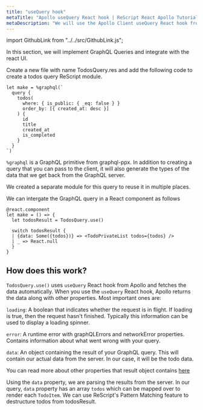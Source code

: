 ```yaml
---
title: "useQuery hook"
metaTitle: "Apollo useQuery React hook | ReScript React Apollo Tutorial"
metaDescription: "We will use the Apollo Client useQuery React hook from @apollo/client to make GraphQL queries"
---
```


import GithubLink from "../../src/GithubLink.js";

In this section, we will implement GraphQL Queries and integrate with the react UI.

Create a new file with name TodosQuery.res and add the following code to create a todos query ReScript module.

```reason
let make = %graphql(`
  query {
    todos(
      where: { is_public: { _eq: false } }
      order_by: [{ created_at: desc }]
    ) {
      id
      title
      created_at
      is_completed
    }
  }
`)
```

`%graphql` is a GraphQL primitive from graphql-ppx. In addition to creating a query that you can pass to the client, it will also generate the types of the data that we get back from the GraphQL server.

We created a separate module for this query to reuse it in multiple places.

We can intergate the GraphQL query in a React component as follows

```reason
@react.component
let make = () => {
  let todosResult = TodosQuery.use()

  switch todosResult {
  | {data: Some({todos})} => <TodoPrivateList todos={todos} />
  | _ => React.null
  }
}
```

## How does this work?

`TodosQuery.use()` uses `useQuery` React hook from Apollo and fetches the data automatically.
When you use the `useQuery` React hook, Apollo returns the data along with other properties. Most important ones are:

`loading`: A boolean that indicates whether the request is in flight. If loading is true, then the request hasn't finished. Typically this information can be used to display a loading spinner.

`error`: A runtime error with graphQLErrors and networkError properties. Contains information about what went wrong with your query.

`data`: An object containing the result of your GraphQL query. This will contain our actual data from the server. In our case, it will be the todo data.

You can read more about other properties that result object contains [here](https://www.apollographql.com/docs/react/essentials/queries/#result)

Using the `data` property, we are parsing the results from the server. In our query, `data` property has an array `todos` which can be mapped over to render each `TodoItem`. We can use ReScript's Pattern Matching feature to destructure todos from todosResult.
